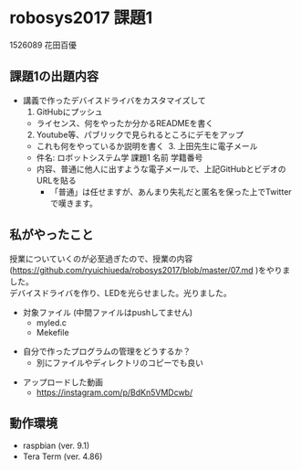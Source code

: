 # robosys2017 課題1

1526089 花田百優

## 課題1の出題内容

* 講義で作ったデバイスドライバをカスタマイズして
  1. GitHubにプッシュ
    * ライセンス、何をやったか分かるREADMEを書く
  2. Youtube等、パブリックで見られるところにデモをアップ
    * これも何をやっているか説明を書く
  3. 上田先生に電子メール
    * 件名: ロボットシステム学 課題1 名前 学籍番号
    * 内容、普通に他人に出すような電子メールで、上記GitHubとビデオのURLを貼る
      * 「普通」は任せますが、あんまり失礼だと匿名を保った上でTwitterで嘆きます。

## 私がやったこと

授業についていくのが必至過ぎたので、授業の内容(https://github.com/ryuichiueda/robosys2017/blob/master/07.md )をやりました。  
デバイスドライバを作り、LEDを光らせました。光りました。　
- 対象ファイル (中間ファイルはpushしてません)
	- myled.c  
	- Mekefile    
* 自分で作ったプログラムの管理をどうするか？
  * 別にファイルやディレクトリのコピーでも良い

- アップロードした動画
  - https://instagram.com/p/BdKn5VMDcwb/  

## 動作環境　　
- raspbian (ver. 9.1)  
- Tera Term (ver. 4.86)　　
